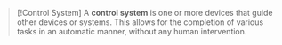 > [!Control System]
> A **control system** is one or more devices that guide other devices or systems. This allows for the completion of various tasks in an automatic manner, without any human intervention.

 